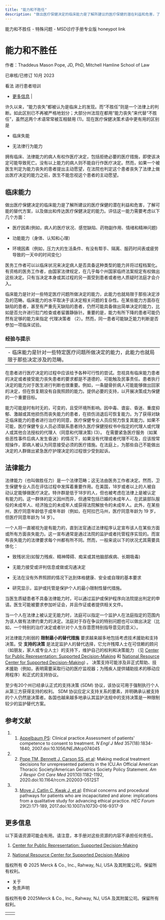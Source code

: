 ```yaml
---
title: "能力和不胜任"
description: "做出医疗保健决定的临床能力是了解所建议的医疗保健的潜在利益和危害，了解可能的替代方案，以及做出和传达医疗保健决定的能力。评估这一能力需要考虑以下几个方面："
---
```


﻿能力和不胜任 \- 特殊问题 \- MSD诊疗手册专业版 honeypot link

# 能力和不胜任

作者：Thaddeus Mason Pope, JD, PhD, Mitchell Hamline School of Law

已审核/已修订 10月 2023

看法 进行患者培训

- [更多信息](#更多信息_v84449154_zh) \|

许久以来，“能力丧失”都被认为是临床上的发现。而“不胜任”则是一个法律上的判断。如此区别已不再被严格地划分；大部分州法现在都用“能力丧失”来代替“不胜任”，虽然这两个术语常常被互相替用 (1)。现在医疗保健决策术语中更有用的区别是

- 临床失能

- 无法律行为能力


拥有临床、法律能力的病人有权作医疗决定，包括拒绝必要的医疗措施，即使该决定可能导致死亡。没有以上能力的病人则不能自行作医疗决定。然而，如果一个被医生判定为能力丧失的患者提出主动愿望，在法院也判定这个患者丧失了法律上做出医疗决定的能力之前，医生不能忽视这个患者的主动愿望。

## 临床能力

做出医疗保健决定的临床能力是了解所建议的医疗保健的潜在利益和危害，了解可能的替代方案，以及做出和传达医疗保健决定的能力。评估这一能力需要考虑以下几个方面：

- 医疗因素(例如，病人的医疗状况、感觉缺陷、药物副作用、情绪和精神问题)

- 功能能力（身体、认知和心理）

- 环境因素（例如，压力大的生活条件、有没有帮手、隔离、服药时间表或疲劳导致的一天中的时间变化）


医务工作者可以以临床状况来决定病人是否具备这种类型的能力并将过程档案化。有资格的医务工作者，由国家法律规定，在几乎每个州国家临终法案规定有权做出这些决定。只有当决定本身或其过程的另一面受到患者或者他人质疑时法庭才会介入。

临床能力是针对一些特定医疗问题所做决定的能力，此能力也就局限于那些决定涉及的范畴。临床能力的水平取决于该决定相关问题的复杂性。在某些能力方面存在缺陷的患者，甚至有严重先天缺陷的患者，仍然可能具备做出简单决定的能力，比如是否允许进行肛门检查或者留置静脉针。重要的是，能力有所下降的患者可能仍然有足够的能力来指定 代理决策者 （2）。然而，同一患者可能缺乏能力判断是否参加一项临床试验。

### 经验与提示

|     |
| --- |
| - 临床能力是针对一些特定医疗问题所做决定的能力，此能力也就局限于那些决定涉及的范畴。 |

在患者进行医疗决定的过程中应该给予各种可行性的尝试。忽视具有临床能力患者的决定或者接受能力丧失患者的要求都是不道德的，可能触及民事责任。患者执行决定的能力对于医生进行判断也很重要。例如，一条腿骨折病人可能能够做出回家的决定，但在恢复期没有自我照顾的能力。提供必要的支持，以开展决策成为保健的一个重要目标。

能力可能是时有时无的，可变的，且受环境所影响。因中毒、谵妄、昏迷、重度抑郁、激越或其他损伤而丧失能力的患者，在损伤消退后可恢复能力。为了获得对缺乏临床能力的患者进行治疗的同意，医疗保健专业人员应努力恢复其能力。如果不可能，医疗保健专业人员必须联系患者持久医疗保健授权书中指定的代理人或代理人或其他合法授权的代理人（同意和代理决策) (3）。 在需要紧急医疗服务（如某些恶性事件后病人发生昏迷）的情况下，如果没有代理或者代理不可及，应该按常规操作，即病人被认为同意接受必须的医疗措施。在法庭上，为那些自己不能做出决定的人群做出紧急医疗护理决定的过程很少受到起诉。

## 法律能力

法律能力（也叫做胜任力）是一个法律范畴；这无法由医务工作者决定。然而，卫生保健专业人员在评估过程中发挥着重要作用。在美国，18岁或者以上的人被自动认定能够做医疗决定。特许群是低于18岁的人，但也被考虑在法律上是被认定有能力的。这一群体的定义因州而异，但通常包括已婚的未成年人、在武装部队服役的未成年人、经济独立的未成年人或获得法院解放令的未成年人。此外，在某些州，医疗同意年龄低于成年年龄（例如，在阿拉巴马州，医疗同意年龄为 19 岁，但医疗同意年龄为 14 岁）。

一个人将一直被视为是有能力的，直到法官通过法律程序认定宣布该人在某些方面或所有方面丧失能力。这一宣布通常是通过法院的监护或者托管程序实现的。而宣布丧失能力的法律要求每个州都有所不同。然而，一般来说以下的状况尤其需要具体化：

- 致残状况(如智力残疾、精神障碍、痴呆或其他脑部疾病、长期吸毒)

- 无能力接受或评判信息或做或沟通决定

- 无法在没有外界照顾的情况下达到体格健康、安全或自理的基本要求

- 研究显示，监护或托管是保护个人的最小限制性替代措施。


当医生质疑患者不具备法律能力时，可以通过监护或保护程序向法院提出判定的申请。医生可能被要求参加听证会，并且作证或者提供相关文件。

当一个人在法律上被认定无能力时，法庭可以指定一个监护人在法庭指定的范围内为该人做有法律约束力的决定。法庭对于存在争议的特别问题也可以做出决定（比如，一个特别的治疗决定或者针对个人生存意愿特别指导意见的意义）。

对法律能力削弱的 **限制最小的替代措施** 要求越来越多地包括考虑技术援助和支持决策。受 **支持的决策** 是法定监护人的替代选择，它允许残障人士在可信赖的顾问（如朋友，家人或专业人士）的支持下，维护自己的权利和决策能力 （见 [Center for Public Representation: Supported Decision-Making](https://supporteddecisions.org/) 和 [National Resource Center for Supported Decision-Making](https://supporteddecisionmaking.org/)) 。 决策支持可能涉及非正式帮助、技术援助（例如，表明需要采取行动的医疗监视器；为残疾人提供辅助技术的移动应用程序）和正式的支持协议。

至少有20个州已经承认正式的支持决策 (SDM) 协议，该协议可用于强制执行个人从第三方获得支持的权利。 SDM 协议应定义支持关系的要素，并明确承认被支持的个人仍然是决策者。各国也越来越多地承认其监护法规中的支持决策是一种限制较少的监护替代方案。

## 参考文献

1. 1. [Appelbaum PS](https://pubmed.ncbi.nlm.nih.gov/17978292/): Clinical practice.Assessment of patients' competence to consent to treatment. _N Engl J Med_ 357(18):1834-1840, 2007.doi:10.1056/NEJMcp074045

2. 2. [Pope TM, Bennett J, Carson SS, et al](https://www.ncbi.nlm.nih.gov/pmc/articles/PMC7233335/): Making medical treatment decisions for unrepresented patients in the ICU.An Official American Thoracic Society/American Geriatrics Society Policy Statement. _Am J Respir Crit Care Med_ 201(10):1182-1192, 2020.doi:10.1164/rccm.202003-0512ST

3. 3. [Moye J, Catlin C, Kwak J, et al](https://www.ncbi.nlm.nih.gov/pmc/articles/PMC5541945/): Ethical concerns and procedural pathways for patients who are incapacitated and alone: implications from a qualitative study for advancing ethical practice. _HEC Forum_ 29(2):171-189, 2017.doi:10.1007/s10730-016-9317-9


## 更多信息

以下英语资源可能会有用。请注意，本手册对这些资源的内容不承担任何责任。

1. [Center for Public Representation: Supported Decision-Making](https://supporteddecisions.org/)

2. [National Resource Center for Supported Decision-Making](https://supporteddecisionmaking.org/)




版权所有 © 2025
Merck & Co., Inc., Rahway, NJ, USA 及其附属公司。保留所有权利。

- 关于
- 免责声明

版权所有© 2025Merck & Co., Inc., Rahway, NJ, USA 及其附属公司。保留所有权利。

|     |     |
| --- | --- |
|  |  |